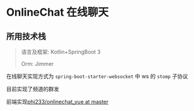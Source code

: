 # OnlineChat 在线聊天

## 所用技术栈

> 语言及框架: Kotlin+SpringBoot 3
>
> Orm:  Jimmer

在线聊天实现方式为 `spring-boot-starter-websocket` 中 ws 的 `stomp` 子协议

目前实现了频道的群发

前端实现[phj233/onlinechat_vue at master](https://github.com/phj233/onlinechat_vue/tree/master)

